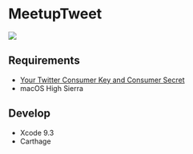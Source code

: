 # MeetupTweet

<img src="README_resources/tweet.gif">

## Requirements

- [Your Twitter Consumer Key and Consumer Secret](https://apps.twitter.com/)
- macOS High Sierra

## Develop

- Xcode 9.3
- Carthage


